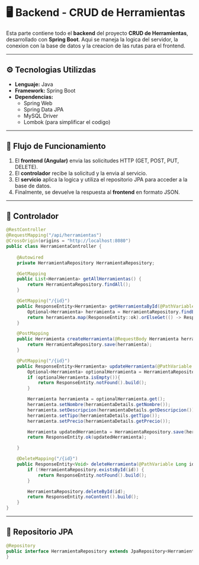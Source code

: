# 🖥️ Backend - CRUD de Herramientas
Esta parte contiene todo el **backend** del proyecto **CRUD de Herramientas**, desarrollado con **Spring Boot**. Aqui se maneja la logica del servidor, la conexion con la base de datos y la creacion de las rutas para el frontend.

---

## ⚙️ Tecnologias Utilizdas
- **Lenguaje:** Java  
- **Framework:** Spring Boot  
- **Dependencias:**  
  - Spring Web  
  - Spring Data JPA  
  - MySQL Driver  
  - Lombok (para simplificar el codigo)

---

## 🧠 Flujo de Funcionamiento
1. El **frontend (Angular)** envia las solicitudes HTTP (GET, POST, PUT, DELETE).
2. El **controlador** recibe la solicitud y la envia al servicio.
3. El **servicio** aplica la logica y utiliza el repositorio JPA para acceder a la base de datos.
4. Finalmente, se devuelve la respuesta al **frontend** en formato JSON.

---

## 🧾 Controlador
```java
@RestController
@RequestMapping("/api/herramientas")
@CrossOrigin(origins = "http://localhost:8080")
public class HerramientaController {
    
    @Autowired
    private HerramientaRepository HerramientaRepository;

    @GetMapping
    public List<Herramienta> getAllHerramientas() {
        return HerramientaRepository.findAll();
    }

    @GetMapping("/{id}")
    public ResponseEntity<Herramienta> getHerramientaById(@PathVariable Long id) {
        Optional<Herramienta> herramienta = HerramientaRepository.findById(id);
        return herramienta.map(ResponseEntity::ok).orElseGet(() -> ResponseEntity.notFound().build());
    }

    @PostMapping
    public Herramienta createHerramienta(@RequestBody Herramienta herramienta){
        return HerramientaRepository.save(herramienta);
    }

    @PutMapping("/{id}")
    public ResponseEntity<Herramienta> updateHerramienta(@PathVariable Long id, @RequestBody Herramienta herramientaDetails){
        Optional<Herramienta> optionalHerramienta = HerramientaRepository.findById(id);
        if (optionalHerramienta.isEmpty()){
            return ResponseEntity.notFound().build();
        }   

        Herramienta herramienta = optionalHerramienta.get();
        herramienta.setNombre(herramientaDetails.getNombre());
        herramienta.setDescripcion(herramientaDetails.getDescripcion());
        herramienta.setTipo(herramientaDetails.getTipo());
        herramienta.setPrecio(herramientaDetails.getPrecio());

        Herramienta updatedHerramienta = HerramientaRepository.save(herramienta);
        return ResponseEntity.ok(updatedHerramienta);

    }

    @DeleteMapping("/{id}")
    public ResponseEntity<Void> deleteHerramienta(@PathVariable Long id){
        if (!HerramientaRepository.existsById(id)) {
            return ResponseEntity.notFound().build();
        }

        HerramientaRepository.deleteById(id);
        return ResponseEntity.noContent().build();    
    } 
}
```

---

## 🧱 Repositorio JPA
```java
@Repository
public interface HerramientaRepository extends JpaRepository<Herramienta, Long> {
}
```



